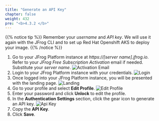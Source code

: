 ```yaml
---
title: "Generate an API Key"
chapter: false
weight: 432
pre: "<b>4.3.2 </b>"
---
```


{{% notice tip %}}
Remember your _username_ and _API key_. We will use it again with the JFrog CLI and to set up Red Hat Openshift AKS to deploy your image.
{{% /notice %}}

1. Go to your JFrog Platform instance at _https://[server name].jfrog.io_. Refer to your _JFrog Free Subscription Activation_ email if needed. Substitute your _server name_.
![Activation Email](/images/activation-email.png)
2. Login to your JFrog Platform instance with your credentials.
![Login](/images/login.png)
3. Once logged into your JFrog Platform instance, you will be presented with the landing page.
![Landing](/images/landing.png)
4. Go to your profile and select **Edit Profile**.
![Edit Profile](/images/edit-profile.png)
5. Enter your password and click **Unlock** to edit the profile.
6. In the **Authentication Settings** section, click the gear icon to generate an API key.
![Api Key](/images/api-key.png)
7. Copy the **API Key**.
8. Click **Save**.




